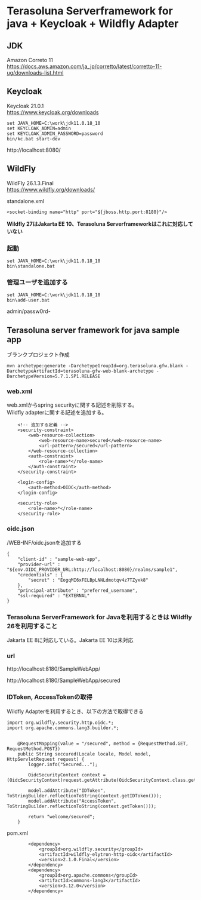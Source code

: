 # Terasoluna Serverframework for java + Keycloak + Wildfly Adapter

## JDK

Amazon Correto 11<br>
https://docs.aws.amazon.com/ja_jp/corretto/latest/corretto-11-ug/downloads-list.html

## Keycloak

Keycloak 21.0.1<br>
https://www.keycloak.org/downloads

~~~
set JAVA_HOME=C:\work\jdk11.0.18_10
set KEYCLOAK_ADMIN=admin
set KEYCLOAK_ADMIN_PASSWORD=password
bin/kc.bat start-dev
~~~

http://localhost:8080/

## WildFly

WildFly 26.1.3.Final<br>
https://www.wildfly.org/downloads/

standalone.xml
~~~
<socket-binding name="http" port="${jboss.http.port:8180}"/>
~~~

**Wildfly 27はJakarta EE 10、Terasoluna Serverframeworkはこれに対応していない**

### 起動

~~~
set JAVA_HOME=C:\work\jdk11.0.18_10
bin\standalone.bat
~~~

### 管理ユーザを追加する

~~~
set JAVA_HOME=C:\work\jdk11.0.18_10
bin\add-user.bat
~~~

admin/passw0rd-

## Terasoluna server framework for java sample app

ブランクプロジェクト作成
~~~
mvn archetype:generate -DarchetypeGroupId=org.terasoluna.gfw.blank -DarchetypeArtifactId=terasoluna-gfw-web-blank-archetype -DarchetypeVersion=5.7.1.SP1.RELEASE
~~~

### web.xml

web.xmlからspring securityに関する記述を削除する。<br>
Wildfly adapterに関する記述を追加する。

~~~
    <!-- 追加する定義 -->
    <security-constraint>
        <web-resource-collection>
            <web-resource-name>secured</web-resource-name>
            <url-pattern>/secured</url-pattern>
        </web-resource-collection>
        <auth-constraint>
            <role-name>*</role-name>
        </auth-constraint>   
    </security-constraint>

    <login-config>
        <auth-method>OIDC</auth-method>
    </login-config>

    <security-role>
        <role-name>*</role-name>
    </security-role>
~~~

### oidc.json

/WEB-INF/oidc.jsonを追加する

~~~
{
    "client-id" : "sample-web-app",
    "provider-url" : "${env.OIDC_PROVIDER_URL:http://localhost:8080}/realms/sample1",
    "credentials" : {
        "secret" : "EogqMI6xFELBpLNNLdmotqv4z7TZyxk8"
    },
    "principal-attribute" : "preferred_username",
    "ssl-required" : "EXTERNAL"
}
~~~

### Terasoluna ServerFramework for Javaを利用するときは Wildfly 26を利用すること

Jakarta EE 8に対応している。Jakarta EE 10は未対応

### url

http://localhost:8180/SampleWebApp/

http://localhost:8180/SampleWebApp/secured

### IDToken, AccessTokenの取得

Wildfly Adapterを利用するとき、以下の方法で取得できる

~~~
import org.wildfly.security.http.oidc.*;
import org.apache.commons.lang3.builder.*;


    @RequestMapping(value = "/secured", method = {RequestMethod.GET, RequestMethod.POST})
    public String seccured(Locale locale, Model model, HttpServletRequest request) {
        logger.info("Secured...");

        OidcSecurityContext context = (OidcSecurityContext)request.getAttribute(OidcSecurityContext.class.getName());

        model.addAttribute("IDToken", ToStringBuilder.reflectionToString(context.getIDToken()));
        model.addAttribute("AccessToken", ToStringBuilder.reflectionToString(context.getToken()));

        return "welcome/secured";
    }
~~~

pom.xml
~~~
        <dependency>
            <groupId>org.wildfly.security</groupId>
            <artifactId>wildfly-elytron-http-oidc</artifactId>
            <version>2.1.0.Final</version>
        </dependency>
        <dependency>
            <groupId>org.apache.commons</groupId>
            <artifactId>commons-lang3</artifactId>
            <version>3.12.0</version>
        </dependency>
~~~